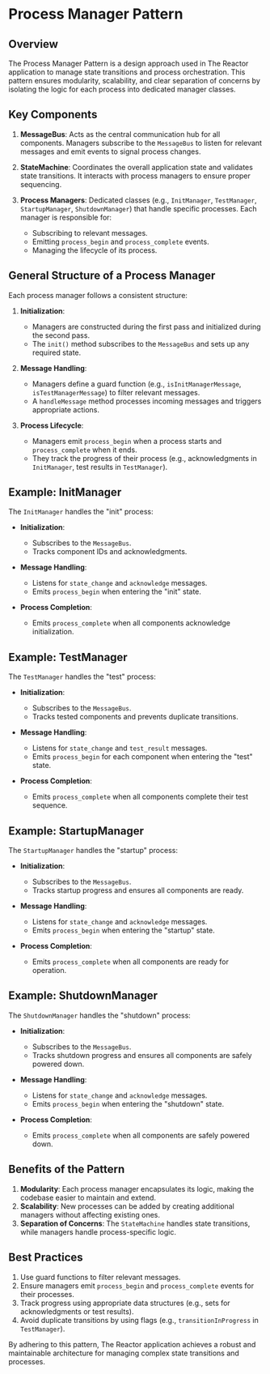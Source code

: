 # Process Manager Pattern

## Overview
The Process Manager Pattern is a design approach used in The Reactor application to manage state transitions and process orchestration. This pattern ensures modularity, scalability, and clear separation of concerns by isolating the logic for each process into dedicated manager classes.

## Key Components

1. **MessageBus**: Acts as the central communication hub for all components. Managers subscribe to the `MessageBus` to listen for relevant messages and emit events to signal process changes.

2. **StateMachine**: Coordinates the overall application state and validates state transitions. It interacts with process managers to ensure proper sequencing.

3. **Process Managers**: Dedicated classes (e.g., `InitManager`, `TestManager`, `StartupManager`, `ShutdownManager`) that handle specific processes. Each manager is responsible for:
   - Subscribing to relevant messages.
   - Emitting `process_begin` and `process_complete` events.
   - Managing the lifecycle of its process.

## General Structure of a Process Manager

Each process manager follows a consistent structure:

1. **Initialization**:
   - Managers are constructed during the first pass and initialized during the second pass.
   - The `init()` method subscribes to the `MessageBus` and sets up any required state.

2. **Message Handling**:
   - Managers define a guard function (e.g., `isInitManagerMessage`, `isTestManagerMessage`) to filter relevant messages.
   - A `handleMessage` method processes incoming messages and triggers appropriate actions.

3. **Process Lifecycle**:
   - Managers emit `process_begin` when a process starts and `process_complete` when it ends.
   - They track the progress of their process (e.g., acknowledgments in `InitManager`, test results in `TestManager`).

## Example: InitManager

The `InitManager` handles the "init" process:

- **Initialization**:
  - Subscribes to the `MessageBus`.
  - Tracks component IDs and acknowledgments.

- **Message Handling**:
  - Listens for `state_change` and `acknowledge` messages.
  - Emits `process_begin` when entering the "init" state.

- **Process Completion**:
  - Emits `process_complete` when all components acknowledge initialization.

## Example: TestManager

The `TestManager` handles the "test" process:

- **Initialization**:
  - Subscribes to the `MessageBus`.
  - Tracks tested components and prevents duplicate transitions.

- **Message Handling**:
  - Listens for `state_change` and `test_result` messages.
  - Emits `process_begin` for each component when entering the "test" state.

- **Process Completion**:
  - Emits `process_complete` when all components complete their test sequence.

## Example: StartupManager

The `StartupManager` handles the "startup" process:

- **Initialization**:
  - Subscribes to the `MessageBus`.
  - Tracks startup progress and ensures all components are ready.

- **Message Handling**:
  - Listens for `state_change` and `acknowledge` messages.
  - Emits `process_begin` when entering the "startup" state.

- **Process Completion**:
  - Emits `process_complete` when all components are ready for operation.

## Example: ShutdownManager

The `ShutdownManager` handles the "shutdown" process:

- **Initialization**:
  - Subscribes to the `MessageBus`.
  - Tracks shutdown progress and ensures all components are safely powered down.

- **Message Handling**:
  - Listens for `state_change` and `acknowledge` messages.
  - Emits `process_begin` when entering the "shutdown" state.

- **Process Completion**:
  - Emits `process_complete` when all components are safely powered down.

## Benefits of the Pattern

1. **Modularity**: Each process manager encapsulates its logic, making the codebase easier to maintain and extend.
2. **Scalability**: New processes can be added by creating additional managers without affecting existing ones.
3. **Separation of Concerns**: The `StateMachine` handles state transitions, while managers handle process-specific logic.

## Best Practices

1. Use guard functions to filter relevant messages.
2. Ensure managers emit `process_begin` and `process_complete` events for their processes.
3. Track progress using appropriate data structures (e.g., sets for acknowledgments or test results).
4. Avoid duplicate transitions by using flags (e.g., `transitionInProgress` in `TestManager`).

By adhering to this pattern, The Reactor application achieves a robust and maintainable architecture for managing complex state transitions and processes.